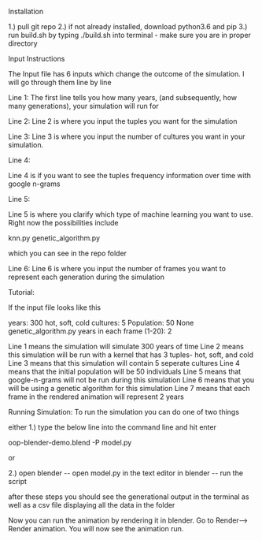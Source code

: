 Installation

1.) pull git repo
2.) if not already installed, download python3.6 and pip
3.) run build.sh by typing ./build.sh into terminal - make sure you are in proper directory


Input Instructions

The Input file has 6 inputs which change the outcome of the simulation. I will go through them line by line

Line 1:
The first line tells you how many years, (and subsequently, how many generations), your simulation will run for

Line 2:
Line 2 is where you input the tuples you want for the simulation

Line 3:
Line 3 is where you input the number of cultures you want in your simulation.

Line 4:

Line 4 is if you want to see the tuples frequency information over time with google n-grams

Line 5:

Line 5 is where you clarify which type of machine learning you want to use. Right now the possibilities include

knn.py
genetic_algorithm.py

which you can see in the repo folder

Line 6:
Line 6 is where you input the number of frames you want to represent each generation during the simulation



Tutorial:

If the input file looks like this

years: 300
hot, soft, cold
cultures: 5 
Population: 50
None
genetic_algorithm.py
years in each frame (1-20): 2

Line 1 means the simulation will simulate 300 years of time
Line 2 means this simulation will be run with a kernel that has 3 tuples- hot, soft, and cold
Line 3 means that this simulation will contain 5 seperate cultures
Line 4 means that the initial population will be 50 individuals
Line 5 means that google-n-grams will not be run during this simulation
Line 6 means that you will be using a genetic algorithm for this simulation
Line 7 means that each frame in the rendered animation will represent 2 years


Running Simulation:
To run the simulation you can do one of two things

either
1.) type the below line into the command line and hit enter

oop-blender-demo.blend -P model.py

or 

2.) open blender
-- open model.py in the text editor in blender
-- run the script


after these steps you should see the generational output in the terminal as well as a csv file displaying all the data in the folder

Now you can run the animation by rendering it in blender. Go to Render--> Render animation. You will now see the animation run.

